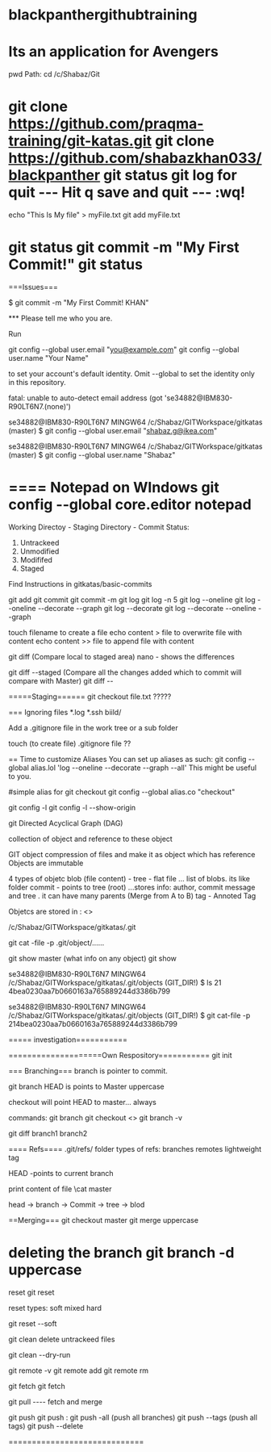 # blackpanthergithubtraining
Its an application for Avengers
============================================



pwd
Path:
cd /c/Shabaz/Git

git clone https://github.com/praqma-training/git-katas.git
git clone https://github.com/shabazkhan033/blackpanther
git status
git log
for quit --- Hit  q
save and quit --- :wq!
==
echo "This Is My file" > myFile.txt
git add myFile.txt

git status
git commit -m "My First Commit!"
git status
===

===Issues===

$ git commit -m "My First Commit! KHAN"

*** Please tell me who you are.

Run

  git config --global user.email "you@example.com"
  git config --global user.name "Your Name"

to set your account's default identity.
Omit --global to set the identity only in this repository.

fatal: unable to auto-detect email address (got 'se34882@IBM830-R90LT6N7.(none)')

se34882@IBM830-R90LT6N7 MINGW64 /c/Shabaz/GITWorkspace/gitkatas (master)
$ git config --global user.email "shabaz.g@ikea.com"

se34882@IBM830-R90LT6N7 MINGW64 /c/Shabaz/GITWorkspace/gitkatas (master)
$ git config --global user.name "Shabaz"

====
Notepad on WIndows
git config --global core.editor notepad
===




Working Directoy - Staging Directory - Commit
Status:
1. Untrackeed
2. Unmodified
3. Modififed
4. Staged

Find Instructions in gitkatas/basic-commits

git add
git commit
git commit -m
git log
git log -n 5
git log --oneline
git log --oneline --decorate --graph
git log --decorate
git log --decorate --oneline --graph

touch filename to create a file
echo content > file to overwrite file with content
echo content >> file to append file with content

git diff (Compare local to staged area)
nano <File Name> - shows the differences

git diff --staged (Compare all the changes added which to commit will compare with Master)
git diff --


=====Staging======
git checkout file.txt  ?????


===
Ignoring files
*.log
*.ssh
biild/

Add a .gitignore file in the work tree or a sub folder

touch (to create file)
.gitignore file ??


==
Time to customize
Aliases
You can set up aliases as such: git config --global alias.lol 'log --oneline --decorate --graph --all' This might be useful to you.

#simple alias for git checkout
git config --global alias.co "checkout"


git config -l 
git config -l --show-origin



git
Directed Acyclical Graph (DAG)

collection of object and reference to these object

GIT object
compression of files and make it as object which has reference
Objects are immutable

4 types of objetc
blob (file content) -
tree  - flat file ... list of blobs. its like folder
commit - points to tree (root) ...stores info: author, commit message and tree . it can have many parents (Merge from A to B)
tag - Annoted Tag


Objetcs are stored in : <>


/c/Shabaz/GITWorkspace/gitkatas/.git 

git cat -file -p .git/object/......

git show master  (what info on any object)
git show 



se34882@IBM830-R90LT6N7 MINGW64 /c/Shabaz/GITWorkspace/gitkatas/.git/objects (GIT_DIR!)
$ ls 21
4bea0230aa7b0660163a765889244d3386b799

se34882@IBM830-R90LT6N7 MINGW64 /c/Shabaz/GITWorkspace/gitkatas/.git/objects (GIT_DIR!)
$ git cat-file -p 214bea0230aa7b0660163a765889244d3386b799



===== investigation===========



====================Own Respository===========
git init


=== Branching===
branch is pointer to commit.

git branch 
HEAD is points to Master
uppercase

checkout will point HEAD to master... always


commands:
git branch
git checkout <<branch name>>
git branch -v

git diff branch1 branch2

==== Refs====
.git/refs/ folder
types of refs:
branches
remotes
lightweight tag

HEAD -points to current branch


print content of file 
\cat master 

head -> branch -> Commit -> tree -> blod


==Merging===
git checkout master
git merge uppercase

deleting the branch
git branch -d uppercase
==

reset
git reset <tree-ish>

reset types:
soft
mixed
hard

git reset --soft <tree-ish>

git clean
delete untrackeed files

git clean --dry-run


git remote -v
git remote add <name> <url>
git remote rm <name>

git fetch <remote>
git fetch <remote> <branch>


git pull <remote>  ---- fetch and merge

git push <remote> <branch>
git push <remote> <local-branch>:<remote-branch>
git push <remote> -all (push all branches)
git push <remote> --tags (push all tags)
git push <remote> --delete <branch>
  
  
  =============================
